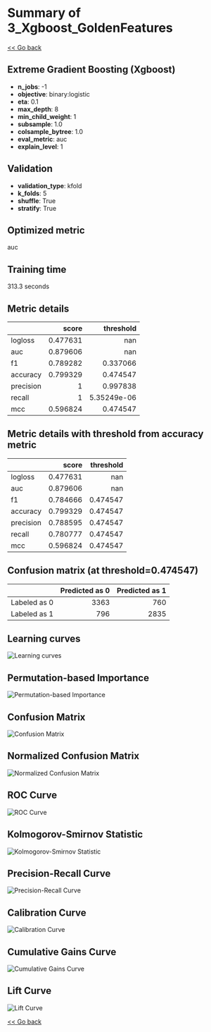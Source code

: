 # Summary of 3_Xgboost_GoldenFeatures

[<< Go back](../README.md)


## Extreme Gradient Boosting (Xgboost)
- **n_jobs**: -1
- **objective**: binary:logistic
- **eta**: 0.1
- **max_depth**: 8
- **min_child_weight**: 1
- **subsample**: 1.0
- **colsample_bytree**: 1.0
- **eval_metric**: auc
- **explain_level**: 1

## Validation
 - **validation_type**: kfold
 - **k_folds**: 5
 - **shuffle**: True
 - **stratify**: True

## Optimized metric
auc

## Training time

313.3 seconds

## Metric details
|           |    score |     threshold |
|:----------|---------:|--------------:|
| logloss   | 0.477631 | nan           |
| auc       | 0.879606 | nan           |
| f1        | 0.789282 |   0.337066    |
| accuracy  | 0.799329 |   0.474547    |
| precision | 1        |   0.997838    |
| recall    | 1        |   5.35249e-06 |
| mcc       | 0.596824 |   0.474547    |


## Metric details with threshold from accuracy metric
|           |    score |   threshold |
|:----------|---------:|------------:|
| logloss   | 0.477631 |  nan        |
| auc       | 0.879606 |  nan        |
| f1        | 0.784666 |    0.474547 |
| accuracy  | 0.799329 |    0.474547 |
| precision | 0.788595 |    0.474547 |
| recall    | 0.780777 |    0.474547 |
| mcc       | 0.596824 |    0.474547 |


## Confusion matrix (at threshold=0.474547)
|              |   Predicted as 0 |   Predicted as 1 |
|:-------------|-----------------:|-----------------:|
| Labeled as 0 |             3363 |              760 |
| Labeled as 1 |              796 |             2835 |

## Learning curves
![Learning curves](learning_curves.png)

## Permutation-based Importance
![Permutation-based Importance](permutation_importance.png)
## Confusion Matrix

![Confusion Matrix](confusion_matrix.png)


## Normalized Confusion Matrix

![Normalized Confusion Matrix](confusion_matrix_normalized.png)


## ROC Curve

![ROC Curve](roc_curve.png)


## Kolmogorov-Smirnov Statistic

![Kolmogorov-Smirnov Statistic](ks_statistic.png)


## Precision-Recall Curve

![Precision-Recall Curve](precision_recall_curve.png)


## Calibration Curve

![Calibration Curve](calibration_curve_curve.png)


## Cumulative Gains Curve

![Cumulative Gains Curve](cumulative_gains_curve.png)


## Lift Curve

![Lift Curve](lift_curve.png)



[<< Go back](../README.md)
